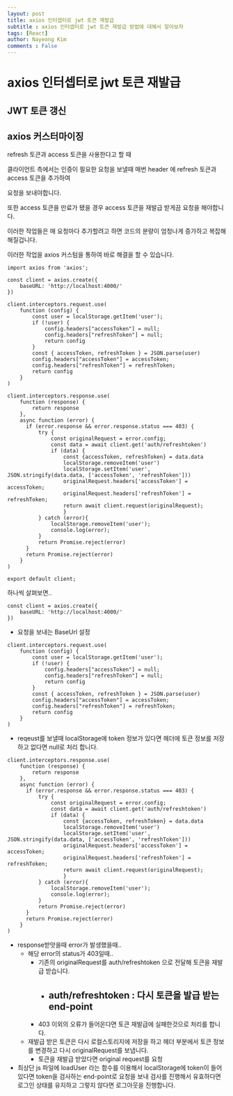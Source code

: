 ```yaml
---
layout: post
title: axios 인터셉터로 jwt 토큰 재발급
subtitle : axios 인터셉터로 jwt 토큰 재발급 방법에 대해서 알아보자
tags: [React]
author: Nayeong Kim
comments : False
---
```


# axios 인터셉터로 jwt 토큰 재발급

## JWT 토큰 갱신

## axios 커스터마이징

refresh 토큰과 access 토큰을 사용한다고 할 때 

클라이언트 측에서는 인증이 필요한 요청을 보낼때 매번 header 에 refresh 토큰과 access 토큰을 추가하여

 요청을 보내야합니다.

또한 access 토큰을 만료가 됐을 경우 access 토큰을 재발급 받게끔 요청을 해야합니다.

이러한 작업들은 매 요청마다 추가할려고 하면 코드의 분량이 엄청나게 증가하고 복잡해해질겁니다. 

이러한 작업을 axios 커스텀을 통하여 바로 해결을 할 수 있습니다.

```
import axios from 'axios';

const client = axios.create({
    baseURL: 'http://localhost:4000/'
})

client.interceptors.request.use(
    function (config) {
        const user = localStorage.getItem('user');
        if (!user) {
            config.headers["accessToken"] = null;
            config.headers["refreshToken"] = null;
            return config
        }
        const { accessToken, refreshToken } = JSON.parse(user)
        config.headers["accessToken"] = accessToken;
        config.headers["refreshToken"] = refreshToken;
        return config
    }
)

client.interceptors.response.use(
    function (response) {
        return response
    },
    async function (error) {
      if (error.response && error.response.status === 403) {
          try {
              const originalRequest = error.config;
              const data = await client.get('auth/refreshtoken')
              if (data) {
                  const {accessToken, refreshToken} = data.data
                  localStorage.removeItem('user')
                  localStorage.setItem('user', JSON.stringify(data.data, ['accessToken', 'refreshToken']))
                  originalRequest.headers['accessToken'] = accessToken;
                  originalRequest.headers['refreshToken'] = refreshToken;
                  return await client.request(originalRequest);
                  }
          } catch (error){
              localStorage.removeItem('user');
              console.log(error);
          }
          return Promise.reject(error)
      }
      return Promise.reject(error)
    }
)

export default client;
```

하나씩 살펴보면..

```
const client = axios.create({
    baseURL: 'http://localhost:4000/'
})
```

- 요청을 보내는 BaseUrl 설정

```
client.interceptors.request.use(
    function (config) {
        const user = localStorage.getItem('user');
        if (!user) {
            config.headers["accessToken"] = null;
            config.headers["refreshToken"] = null;
            return config
        }
        const { accessToken, refreshToken } = JSON.parse(user)
        config.headers["accessToken"] = accessToken;
        config.headers["refreshToken"] = refreshToken;
        return config
    }
)
```

- reqeust를 보낼때 localStorage에 token 정보가 있다면 헤더에 토큰 정보를 저장하고
 없다면 null로 처리 합니다.

```
client.interceptors.response.use(
    function (response) {
        return response
    },
    async function (error) {
      if (error.response && error.response.status === 403) {
          try {
              const originalRequest = error.config;
              const data = await client.get('auth/refreshtoken')
              if (data) {
                  const {accessToken, refreshToken} = data.data
                  localStorage.removeItem('user')
                  localStorage.setItem('user', JSON.stringify(data.data, ['accessToken', 'refreshToken']))
                  originalRequest.headers['accessToken'] = accessToken;
                  originalRequest.headers['refreshToken'] = refreshToken;
                  return await client.request(originalRequest);
                  }
          } catch (error){
              localStorage.removeItem('user');
              console.log(error);
          }
          return Promise.reject(error)
      }
      return Promise.reject(error)
    }
)
```

- response받앗을때 error가 발생했을때..
    - 해당 error의 status가 403일때..
        - 기존의 originalRequest를 auth/refreshtoken 으로 전달해 토큰을 재발급 받습니다.
            - auth/refreshtoken : 다시 토큰을 발급 받는 end-point
                - 
        - 403 이외의 오류가 들어온다면 토큰 재발급에 실패한것으로 처리를 합니다.
    - 재발급 받은 토큰은 다시 로컬스토리지에 저장을 하고 헤더 부분에서 토큰 정보를 변경하고 다시 originalRequest를 보냅니다.
        - 토큰을 재발급 받았다면 original request를 요청
- 최상단 js 파일에 loadUser 라는 함수를 이용해서 localStorage에 token이 들어있다면 token을 검사하는 end-point로 요청을 보내 검사를 진행해서 유효하다면 로그인 상태를 유지하고 그렇지 않다면 로그아웃을 진행합니다.